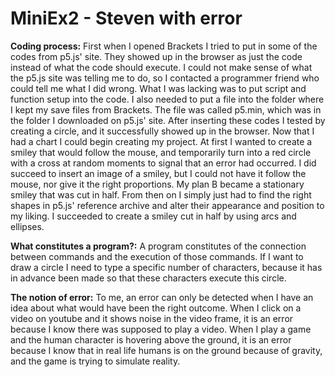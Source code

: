 # MiniEx2 - Steven with error

<b>Coding process:</b>
First when I opened Brackets I tried to put in some of the codes from p5.js' site.
They showed up in the browser as just the code instead of what the code should execute.
I could not make sense of what the p5.js site was telling me to do, so I contacted a programmer friend who could tell me what I did wrong.
What I was lacking was to put script and function setup into the code.
I also needed to put a file into the folder where I kept my save files from Brackets. The file was called p5.min, which was in the folder I downloaded on p5.js' site.
After inserting these codes I tested by creating a circle, and it successfully showed up in the browser.
Now that I had a chart I could begin creating my project.
At first I wanted to create a smiley that would follow the mouse, and temporarily turn into a red circle with a cross at random moments to signal that an error had occurred. 
I did succeed to insert an image of a smiley, but I could not have it follow the mouse, nor give it the right proportions.
My plan B became a stationary smiley that was cut in half. From then on I simply just had to find the right shapes in p5.js' reference archive and alter their appearance and position to my liking. I succeeded to create a smiley cut in half by using arcs and ellipses.

<b>What constitutes a program?:</b>
A program constitutes of the connection between commands and the execution of those commands. If I want to draw a circle I need to type a specific number of characters, because it has in advance been made so that these characters execute this circle.

<b>The notion of error:</b>
To me, an error can only be detected when I have an idea about what would have been the right outcome. When I click on a video on youtube and it shows noise in the video frame, it is an error because I know there was supposed to play a video. When I play a game and the human character is hovering above the ground, it is an error because I know that in real life humans is on the ground because of gravity, and the game is trying to simulate reality.

